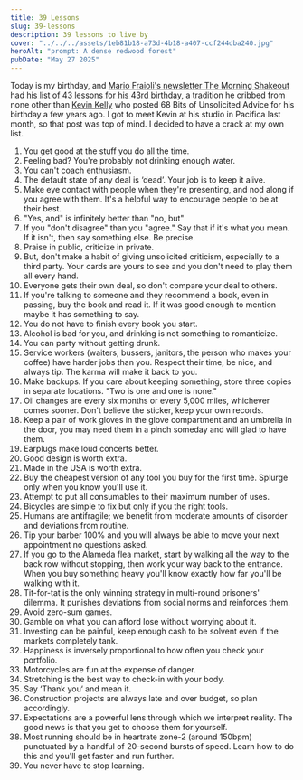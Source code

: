 ```yaml
---
title: 39 Lessons
slug: 39-lessons
description: 39 lessons to live by
cover: "../../../assets/1eb81b18-a73d-4b18-a407-ccf244dba240.jpg"
heroAlt: "prompt: A dense redwood forest"
pubDate: "May 27 2025"
---
```


Today is my birthday, and [Mario Fraioli's newsletter The Morning Shakeout](https://themorningshakeout.com/) had [his list of 43 lessons for his 43rd birthday](https://themorningshakeout.com/43-life-lessons-for-my-43rd-birthday/), a tradition he cribbed from none other than [Kevin Kelly](https://kk.org/thetechnium/68-bits-of-unsolicited-advice/) who posted 68 Bits of Unsolicited Advice for his birthday a few years ago. I got to meet Kevin at his studio in Pacifica last month, so that post was top of mind. I decided to have a crack at my own list.

1. You get good at the stuff you do all the time.
2. Feeling bad? You're probably not drinking enough water.
3. You can't coach enthusiasm.
4. The default state of any deal is ‘dead’. Your job is to keep it alive.
5. Make eye contact with people when they're presenting, and nod along if you agree with them. It's a helpful way to encourage people to be at their best.
6. "Yes, and" is infinitely better than "no, but"
7. If you "don't disagree" than you "agree." Say that if it's what you mean. If it isn't, then say something else. Be precise.
8. Praise in public, criticize in private.
9. But, don't make a habit of giving unsolicited criticism, especially to a third party. Your cards are yours to see and you don't need to play them all every hand.
10. Everyone gets their own deal, so don't compare your deal to others.
11. If you're talking to someone and they recommend a book, even in passing, buy the book and read it. If it was good enough to mention maybe it has something to say.
12. You do not have to finish every book you start.
13. Alcohol is bad for you, and drinking is not something to romanticize.
14. You can party without getting drunk.
15. Service workers (waiters, bussers, janitors, the person who makes your coffee) have harder jobs than you. Respect their time, be nice, and always tip. The karma will make it back to you.
16. Make backups. If you care about keeping something, store three copies in separate locations. "Two is one and one is none."
17. Oil changes are every six months or every 5,000 miles, whichever comes sooner. Don't believe the sticker, keep your own records.
18. Keep a pair of work gloves in the glove compartment and an umbrella in the door, you may need them in a pinch someday and will glad to have them.
19. Earplugs make loud concerts better.
20. Good design is worth extra.
21. Made in the USA is worth extra.
22. Buy the cheapest version of any tool you buy for the first time. Splurge only when you know you'll use it.
23. Attempt to put all consumables to their maximum number of uses.
24. Bicycles are simple to fix but only if you the right tools.
25. Humans are antifragile; we benefit from moderate amounts of disorder and deviations from routine.
26. Tip your barber 100% and you will always be able to move your next appointment no questions asked.
27. If you go to the Alameda flea market, start by walking all the way to the back row without stopping, then work your way back to the entrance. When you buy something heavy you'll know exactly how far you'll be walking with it.
28. Tit-for-tat is the only winning strategy in multi-round prisoners' dilemma. It punishes deviations from social norms and reinforces them.
29. Avoid zero-sum games.
30. Gamble on what you can afford lose without worrying about it.
31. Investing can be painful, keep enough cash to be solvent even if the markets completely tank.
32. Happiness is inversely proportional to how often you check your portfolio.
33. Motorcycles are fun at the expense of danger.
34. Stretching is the best way to check-in with your body.
35. Say ‘Thank you‘ and mean it.
36. Construction projects are always late and over budget, so plan accordingly.
37. Expectations are a powerful lens through which we interpret reality. The good news is that you get to choose them for yourself.
38. Most running should be in heartrate zone-2 (around 150bpm) punctuated by a handful of 20-second bursts of speed. Learn how to do this and you'll get faster and run further.
39. You never have to stop learning.
